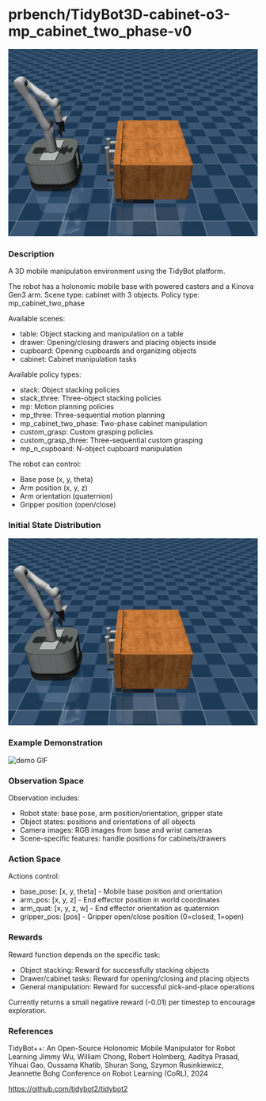 # prbench/TidyBot3D-cabinet-o3-mp_cabinet_two_phase-v0
![random action GIF](assets/random_action_gifs/TidyBot3D-cabinet-o3-mp_cabinet_two_phase.gif)

### Description
A 3D mobile manipulation environment using the TidyBot platform.
        
The robot has a holonomic mobile base with powered casters and a Kinova Gen3 arm.
Scene type: cabinet with 3 objects.
Policy type: mp_cabinet_two_phase

Available scenes:
- table: Object stacking and manipulation on a table
- drawer: Opening/closing drawers and placing objects inside
- cupboard: Opening cupboards and organizing objects
- cabinet: Cabinet manipulation tasks

Available policy types:
- stack: Object stacking policies
- stack_three: Three-object stacking policies
- mp: Motion planning policies
- mp_three: Three-sequential motion planning
- mp_cabinet_two_phase: Two-phase cabinet manipulation
- custom_grasp: Custom grasping policies
- custom_grasp_three: Three-sequential custom grasping
- mp_n_cupboard: N-object cupboard manipulation

The robot can control:
- Base pose (x, y, theta)
- Arm position (x, y, z)
- Arm orientation (quaternion)
- Gripper position (open/close)

### Initial State Distribution
![initial state GIF](assets/initial_state_gifs/TidyBot3D-cabinet-o3-mp_cabinet_two_phase.gif)

### Example Demonstration
![demo GIF](assets/demo_gifs/TidyBot3D-cabinet-o3-mp_cabinet_two_phase.gif)

### Observation Space
Observation includes:
- Robot state: base pose, arm position/orientation, gripper state
- Object states: positions and orientations of all objects
- Camera images: RGB images from base and wrist cameras
- Scene-specific features: handle positions for cabinets/drawers


### Action Space
Actions control:
- base_pose: [x, y, theta] - Mobile base position and orientation
- arm_pos: [x, y, z] - End effector position in world coordinates
- arm_quat: [x, y, z, w] - End effector orientation as quaternion
- gripper_pos: [pos] - Gripper open/close position (0=closed, 1=open)


### Rewards
Reward function depends on the specific task:
- Object stacking: Reward for successfully stacking objects
- Drawer/cabinet tasks: Reward for opening/closing and placing objects
- General manipulation: Reward for successful pick-and-place operations

Currently returns a small negative reward (-0.01) per timestep to encourage exploration.


### References
TidyBot++: An Open-Source Holonomic Mobile Manipulator for Robot Learning
Jimmy Wu, William Chong, Robert Holmberg, Aaditya Prasad, Yihuai Gao, Oussama Khatib, Shuran Song, Szymon Rusinkiewicz, Jeannette Bohg
Conference on Robot Learning (CoRL), 2024

https://github.com/tidybot2/tidybot2

